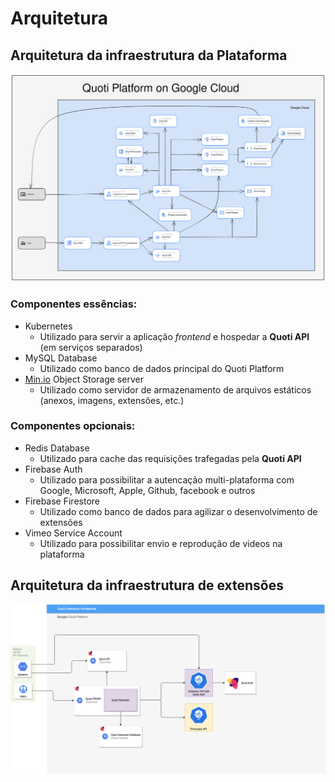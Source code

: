 # Arquitetura



## Arquitetura da infraestrutura da Plataforma

![Quoti_Architecture.svg](Arquitetura%209c8bf5a2d8164bb197c759d8ef470ad5/Quoti_Architecture.svg)

### Componentes essências:

- Kubernetes
    - Utilizado para servir a aplicação *frontend* e hospedar a **Quoti API**  (em serviços separados)
- MySQL Database
    - Utilizado como banco de dados principal do Quoti Platform
- [Min.io](http://Min.io) Object Storage server
    - Utilizado como servidor de armazenamento de arquivos estáticos (anexos, imagens, extensões, etc.)

### Componentes opcionais:

- Redis Database
    - Utilizado para cache das requisições trafegadas pela **Quoti API**
- Firebase Auth
    - Utilizado para possibilitar a autencação multi-plataforma com Google, Microsoft, Apple, Github, facebook e outros
- Firebase Firestore
    - Utilizado como banco de dados para agilizar o desenvolvimento de extensões
- Vimeo Service Account
    - Utilizado para possibilitar envio e reprodução de videos na plataforma

## Arquitetura da infraestrutura de extensões

![Quoti Architeture-Extensions Architecture.drawio.png](../assets/Quoti_Architeture-Extensions_Architecture.drawio.png)